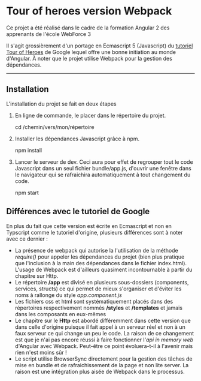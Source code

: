 Tour of heroes version Webpack
===================
Ce projet a été réalisé dans le cadre de la formation Angular 2 des apprenants de l'école WebForce 3

Il s'agit grossièrement d'un portage en Ecmascript 5 (Javascript) du [tutoriel Tour of Heroes](https://angular.io/docs/ts/latest/tutorial/) de Google lequel offre une bonne initiation au monde d'Angular. À noter que le projet utilise Webpack pour la gestion des dépendances.

----------

Installation
---------------
L'installation du projet se fait en deux étapes

1. En ligne de commande, le placer dans le répertoire du projet.

    cd /chemin/vers/mon/répertoire

2. Installer les dépendances Javascript grâce à npm.

    npm install

3. Lancer le serveur de dev. Ceci aura pour effet de regrouper tout le code Javascript dans un seul fichier bundle/app.js, d'ouvrir une fenêtre dans le navigateur qui se rafraichira automatiquement à tout changement du code.

    npm start

Différences avec le tutoriel de Google
--------------------------------------------------

En plus du fait que cette version est écrite en Ecmascript et non en Typscript comme le tutoriel d'origine, plusieurs différences sont à noter avec ce dernier : 

 - La présence de webpack qui autorise la l'utilisation de la méthode *require()* pour appeler les dépendances du projet (bien plus pratique que l'inclusion à la main des dépendances dans le fichier index.html). L'usage de Webpack est d'ailleurs quasiment incontournable à partir du chapitre sur Http.
 - Le répertoire **/app** est divisé en plusieurs sous-dossiers (components, services, structs) ce qui permet de mieux s'organiser et d'éviter les noms à rallonge du style *app.component.js*
 - Les fichiers css et html sont systématiquement placés dans des répertoires respectivement nommés **/styles** et **/templates** et jamais dans les composants en eux-mêmes
 - Le chapitre sur le **Http** est abordé différemment dans cette version que dans celle d'origine puisque il fait appel à un serveur réel et non à un faux serveur ce qui change un peu le code. La raison de ce changement est que je n'ai pas encore réussi à faire fonctionner l'*api in memory web* d'Angular avec Webpack. Peut-être ce point évoluera-t-il à l'avenir mais rien n'est moins sûr !
 - Le script utilise BrowserSync directement pour la gestion des tâches de mise en bundle et de rafraichissement de la page et non lite server. La raison est une intégration plus aisée de Webpack dans le processus.